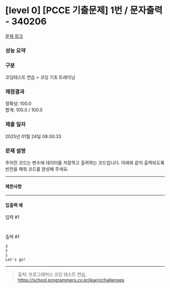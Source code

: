 # [level 0] [PCCE 기출문제] 1번 / 문자출력 - 340206 

[문제 링크](https://school.programmers.co.kr/learn/courses/30/lessons/340207?language=java) 

### 성능 요약


### 구분

코딩테스트 연습 > 코딩 기초 트레이닝

### 채점결과

정확성: 100.0<br/>합계: 100.0 / 100.0

### 제출 일자

2025년 01월 24일 08:30:33

### 문제 설명

<p>주어진 코드는 변수에 데이터를 저장하고 출력하는 코드입니다. 아래와 같이 출력되도록 빈칸을 채워 코드를 완성해 주세요.</p>


<hr>

<h4>제한사항</h4>


<hr>

<h4>입출력 예</h4>

<p>입력 #1</p>
<div class="highlight"><pre class="codehilite"><code>
</code></pre></div>
<p>출력 #1</p>
<div class="highlight"><pre class="codehilite"><code>3
2
1
Let's go!
</code></pre></div>
<hr>



> 출처: 프로그래머스 코딩 테스트 연습, https://school.programmers.co.kr/learn/challenges
